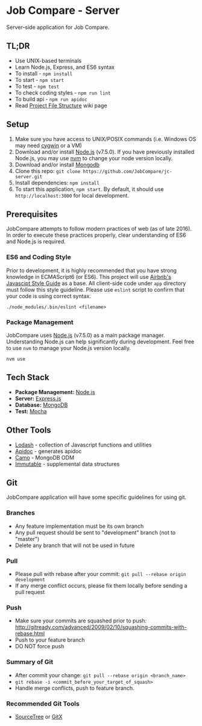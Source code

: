 # Job Compare - Server
Server-side application for Job Compare.

## TL;DR
* Use UNIX-based terminals
* Learn Node.js, Express, and ES6 syntax
* To install - `npm install`
* To start - `npm start`
* To test - `npm test`
* To check coding styles - `npm run lint`
* To build api - `npm run apidoc`
* Read [Project File Structure](https://github.com/JobCompare/jc-server/wiki/Project-File-Structure) wiki page

## Setup
1. Make sure you have access to UNIX/POSIX commands (i.e. Windows OS may need [cygwin](https://www.cygwin.com/) or a VM)
2. Download and/or install [Node.js](https://nodejs.org/en/) (v7.5.0). If you have previously installed Node.js, you may use [nvm](https://github.com/creationix/nvm) to change your node version locally.
3. Download and/or install [Mongodb](https://www.mongodb.com/download-center)
4. Clone this repo: `git clone https://github.com/JobCompare/jc-server.git`
5. Install dependencies: `npm install`
6. To start this application, `npm start`. By default, it should use `http://localhost:3000` for local development.

## Prerequisites
JobCompare attempts to follow modern practices of web (as of late 2016).
In order to execute these practices properly, clear understanding of ES6 and Node.js is required.
### ES6 and Coding Style
Prior to development, it is highly recommended that you have strong knowledge in ECMAScript6 (or ES6).
This project will use [Airbnb's Javascipt Style Guide](https://github.com/airbnb/javascript) as a base.
All client-side code under ``app`` directory must follow this style guideline.
Please use `eslint` script to confirm that your code is using correct syntax.
```
./node_modules/.bin/eslint <filename>
```
### Package Management
JobCompare uses [Node.js](https://nodejs.org/en/) (v7.5.0) as a main package manager.
Understanding Node.js can help significantly during development.
Feel free to use `nvm` to manage your Node.js version locally.
```
nvm use
```

## Tech Stack
* **Package Management:** [Node.js](https://nodejs.org/en/)
* **Server:** [Express.js](https://expressjs.com/)
* **Database:** [MongoDB](https://www.mongodb.com/)
* **Test:** [Mocha](https://mochajs.org/)

## Other Tools
* [Lodash](https://lodash.com/) - collection of Javascript functions and utilities
* [Apidoc](http://apidocjs.com/) - generates apidoc
* [Camo](https://github.com/scottwrobinson/camo) - MongoDB ODM
* [Immutable](https://facebook.github.io/immutable-js/) - supplemental data structures

## Git
JobCompare application will have some specific guidelines for using git.
### Branches
* Any feature implementation must be its own branch
* Any pull request should be sent to "development" branch (not to "master")
* Delete any branch that will not be used in future
### Pull
* Please pull with rebase after your commit: `git pull --rebase origin development`
* If any merge conflict occurs, please fix them locally before sending a pull request
### Push
* Make sure your commits are squashed prior to push: http://gitready.com/advanced/2009/02/10/squashing-commits-with-rebase.html
* Push to your feature branch
* DO NOT force push
### Summary of Git
* After commit your change: `git pull --rebase origin <branch_name>`
* `git rebase -i <commit_before_your_target_of_squash>`
* Handle merge conflicts, push to feature branch.
### Recommended Git Tools
* [SourceTree](https://www.sourcetreeapp.com/) or [GitX](http://gitx.frim.nl/)
